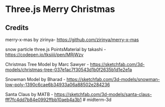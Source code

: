 # Three.js Merry Christmas

## Credits

merry-x-mas by zirinya- <https://github.com/zirinya/merry-x-mas>

snow particle three.js PointsMaterial by takashi - <https://codepen.io/tksiiii/pen/MRjWzv>

Christmas Tree Model by Marc Sawyer - <https://sketchfab.com/3d-models/christmas-tree-037e1ac7f30543d1b0f2635b1d1e2e1a>

Snowman Model by Bharad - <https://sketchfab.com/3d-models/snowman-low-poly-1390c6cae6b34933a06a88502e284236>

Santa Claus by MATB - <https://sketchfab.com/3d-models/santa-claus-fff7fc4dd7b84e0992ffbb10aeb4a3b1>
#   m i d t e r m - 3 d  
 
